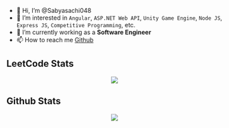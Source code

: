 - 👋 Hi, I’m @Sabyasachi048
- 👀 I’m interested in `Angular`, `ASP.NET Web API`, `Unity Game Engine`, `Node JS`, `Express JS`, `Competitive Programming`, etc. 
- 🌱 I’m currently working as a **Software Engineer**
- 📫 How to reach me [Github](https://github.com/Sabyasachi048)

<!---
Sabyasachi048/Sabyasachi048 is a ✨ special ✨ repository because its `README.md` (this file) appears on your GitHub profile.
You can click the Preview link to take a look at your changes.
--->

## LeetCode Stats
<div align="center">
   <img src="https://leetcard.jacoblin.cool/sabyasachis840" align="center"/>
</div>

## Github Stats
<div align="center">
   <img src="https://github-readme-stats.vercel.app/api?username=Sabyasachi048&show_icons=true&count_private=true&hide_border=true&theme=github_dark" align="center" />
</div>
